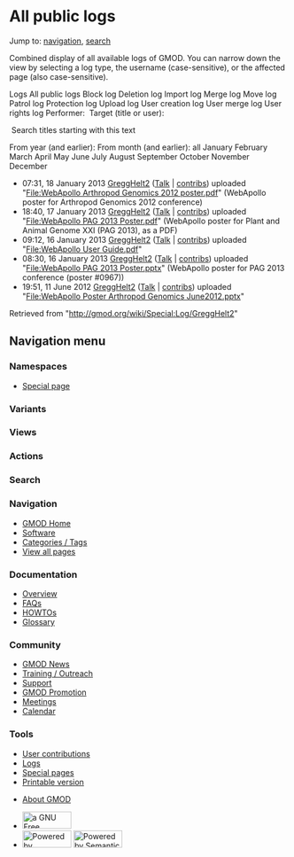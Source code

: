 <div id="mw-page-base" class="noprint">

</div>

<div id="mw-head-base" class="noprint">

</div>

<div id="content" class="mw-body" role="main">

<span id="top"></span>

<div id="mw-js-message" style="display:none;">

</div>



# <span dir="auto">All public logs</span>

<div id="bodyContent">

<div id="contentSub">

</div>

<div id="jump-to-nav" class="mw-jump">

Jump to: [navigation](#mw-navigation), [search](#p-search)

</div>

<div id="mw-content-text">

Combined display of all available logs of GMOD. You can narrow down the
view by selecting a log type, the username (case-sensitive), or the
affected page (also case-sensitive).

Logs All public logs Block log Deletion log Import log Merge log Move
log Patrol log Protection log Upload log User creation log User merge
log User rights log <span style="white-space: nowrap">Performer: </span>
<span style="white-space: nowrap">Target (title or user): </span>

 Search titles starting with this text

From year (and earlier): From month (and earlier): all January February
March April May June July August September October November December

- 07:31, 18 January 2013
  <a href="/wiki/User:GreggHelt2" class="mw-userlink"
  title="User:GreggHelt2">GreggHelt2</a>
  <span class="mw-usertoollinks">(<a
  href="/mediawiki/index.php?title=User_talk:GreggHelt2&amp;action=edit&amp;redlink=1"
  class="new" title="User talk:GreggHelt2 (page does not exist)">Talk</a>
  \|
  [contribs](/wiki/Special:Contributions/GreggHelt2 "Special:Contributions/GreggHelt2"))</span>
  uploaded "[File:WebApollo Arthropod Genomics 2012
  poster.pdf](/wiki/File:WebApollo_Arthropod_Genomics_2012_poster.pdf "File:WebApollo Arthropod Genomics 2012 poster.pdf")"
  <span class="comment">(WebApollo poster for Arthropod Genomics 2012
  conference)</span>
- 18:40, 17 January 2013
  <a href="/wiki/User:GreggHelt2" class="mw-userlink"
  title="User:GreggHelt2">GreggHelt2</a>
  <span class="mw-usertoollinks">(<a
  href="/mediawiki/index.php?title=User_talk:GreggHelt2&amp;action=edit&amp;redlink=1"
  class="new" title="User talk:GreggHelt2 (page does not exist)">Talk</a>
  \|
  [contribs](/wiki/Special:Contributions/GreggHelt2 "Special:Contributions/GreggHelt2"))</span>
  uploaded "[File:WebApollo PAG 2013
  Poster.pdf](/wiki/File:WebApollo_PAG_2013_Poster.pdf "File:WebApollo PAG 2013 Poster.pdf")"
  <span class="comment">(WebApollo poster for Plant and Animal Genome
  XXI (PAG 2013), as a PDF)</span>
- 09:12, 16 January 2013
  <a href="/wiki/User:GreggHelt2" class="mw-userlink"
  title="User:GreggHelt2">GreggHelt2</a>
  <span class="mw-usertoollinks">(<a
  href="/mediawiki/index.php?title=User_talk:GreggHelt2&amp;action=edit&amp;redlink=1"
  class="new" title="User talk:GreggHelt2 (page does not exist)">Talk</a>
  \|
  [contribs](/wiki/Special:Contributions/GreggHelt2 "Special:Contributions/GreggHelt2"))</span>
  uploaded "[File:WebApollo User
  Guide.pdf](/wiki/File:WebApollo_User_Guide.pdf "File:WebApollo User Guide.pdf")"
- 08:30, 16 January 2013
  <a href="/wiki/User:GreggHelt2" class="mw-userlink"
  title="User:GreggHelt2">GreggHelt2</a>
  <span class="mw-usertoollinks">(<a
  href="/mediawiki/index.php?title=User_talk:GreggHelt2&amp;action=edit&amp;redlink=1"
  class="new" title="User talk:GreggHelt2 (page does not exist)">Talk</a>
  \|
  [contribs](/wiki/Special:Contributions/GreggHelt2 "Special:Contributions/GreggHelt2"))</span>
  uploaded "[File:WebApollo PAG 2013
  Poster.pptx](/wiki/File:WebApollo_PAG_2013_Poster.pptx "File:WebApollo PAG 2013 Poster.pptx")"
  <span class="comment">(WebApollo poster for PAG 2013 conference
  (poster \#0967))</span>
- 19:51, 11 June 2012
  <a href="/wiki/User:GreggHelt2" class="mw-userlink"
  title="User:GreggHelt2">GreggHelt2</a>
  <span class="mw-usertoollinks">(<a
  href="/mediawiki/index.php?title=User_talk:GreggHelt2&amp;action=edit&amp;redlink=1"
  class="new" title="User talk:GreggHelt2 (page does not exist)">Talk</a>
  \|
  [contribs](/wiki/Special:Contributions/GreggHelt2 "Special:Contributions/GreggHelt2"))</span>
  uploaded "[File:WebApollo Poster Arthropod Genomics
  June2012.pptx](/wiki/File:WebApollo_Poster_Arthropod_Genomics_June2012.pptx "File:WebApollo Poster Arthropod Genomics June2012.pptx")"

</div>

<div class="printfooter">

Retrieved from "<http://gmod.org/wiki/Special:Log/GreggHelt2>"

</div>

<div id="catlinks" class="catlinks catlinks-allhidden">

</div>

<div class="visualClear">

</div>

</div>

</div>

<div id="mw-navigation">

## Navigation menu

<div id="mw-head">



<div id="left-navigation">

<div id="p-namespaces" class="vectorTabs" role="navigation"
aria-labelledby="p-namespaces-label">

### Namespaces

- <span id="ca-nstab-special">[Special
  page](/wiki/Special:Log/GreggHelt2 "This is a special page, you cannot edit the page itself")</span>

</div>

<div id="p-variants" class="vectorMenu emptyPortlet" role="navigation"
aria-labelledby="p-variants-label">

### 

### Variants[](#)

<div class="menu">

</div>

</div>

</div>

<div id="right-navigation">

<div id="p-views" class="vectorTabs emptyPortlet" role="navigation"
aria-labelledby="p-views-label">

### Views

</div>

<div id="p-cactions" class="vectorMenu emptyPortlet" role="navigation"
aria-labelledby="p-cactions-label">

### Actions[](#)

<div class="menu">

</div>

</div>

<div id="p-search" role="search">

### Search

<div id="simpleSearch">

</div>

</div>

</div>

</div>

<div id="mw-panel">

<div id="p-logo" role="banner">

<a href="/wiki/Main_Page"
style="background-image: url(http://gmod.org/images/GMOD-cogs.png);"
title="Visit the main page"></a>

</div>

<div id="p-Navigation" class="portal" role="navigation"
aria-labelledby="p-Navigation-label">

### Navigation

<div class="body">

- <span id="n-GMOD-Home">[GMOD Home](/wiki/Main_Page)</span>
- <span id="n-Software">[Software](/wiki/GMOD_Components)</span>
- <span id="n-Categories-.2F-Tags">[Categories /
  Tags](/wiki/Categories)</span>
- <span id="n-View-all-pages">[View all
  pages](/wiki/Special:AllPages)</span>

</div>

</div>

<div id="p-Documentation" class="portal" role="navigation"
aria-labelledby="p-Documentation-label">

### Documentation

<div class="body">

- <span id="n-Overview">[Overview](/wiki/Overview)</span>
- <span id="n-FAQs">[FAQs](/wiki/Category:FAQ)</span>
- <span id="n-HOWTOs">[HOWTOs](/wiki/Category:HOWTO)</span>
- <span id="n-Glossary">[Glossary](/wiki/Glossary)</span>

</div>

</div>

<div id="p-Community" class="portal" role="navigation"
aria-labelledby="p-Community-label">

### Community

<div class="body">

- <span id="n-GMOD-News">[GMOD News](/wiki/GMOD_News)</span>
- <span id="n-Training-.2F-Outreach">[Training /
  Outreach](/wiki/Training_and_Outreach)</span>
- <span id="n-Support">[Support](/wiki/Support)</span>
- <span id="n-GMOD-Promotion">[GMOD
  Promotion](/wiki/GMOD_Promotion)</span>
- <span id="n-Meetings">[Meetings](/wiki/Meetings)</span>
- <span id="n-Calendar">[Calendar](/wiki/Calendar)</span>

</div>

</div>

<div id="p-tb" class="portal" role="navigation"
aria-labelledby="p-tb-label">

### Tools

<div class="body">

- <span id="t-contributions">[User
  contributions](/wiki/Special:Contributions/GreggHelt2 "A list of contributions of this user")</span>
- <span id="t-log">[Logs](/wiki/Special:Log/GreggHelt2)</span>
- <span id="t-specialpages"><a href="/wiki/Special:SpecialPages" accesskey="q"
  title="A list of all special pages [q]">Special pages</a></span>
- <span id="t-print"><a
  href="/mediawiki/index.php?title=Special:Log/GreggHelt2&amp;printable=yes"
  rel="alternate" accesskey="p"
  title="Printable version of this page [p]">Printable version</a></span>

</div>

</div>

</div>

</div>

<div id="footer" role="contentinfo">

- <span id="footer-places-about">[About
  GMOD](/wiki/GMOD:About "GMOD:About")</span>

<!-- -->

- <span id="footer-copyrightico">[<img src="http://www.gnu.org/graphics/gfdl-logo-small.png" width="88"
  height="31" alt="a GNU Free Documentation License" />](http://www.gnu.org/licenses/fdl-1.3.html)</span>
- <span id="footer-poweredbyico">[<img src="/mediawiki/skins/common/images/poweredby_mediawiki_88x31.png"
  width="88" height="31" alt="Powered by MediaWiki" />](//www.mediawiki.org/)
  [<img
  src="/mediawiki/extensions/SemanticMediaWiki/includes/../resources/images/smw_button.png"
  width="88" height="31" alt="Powered by Semantic MediaWiki" />](https://www.semantic-mediawiki.org/wiki/Semantic_MediaWiki)</span>

<div style="clear:both">

</div>

</div>
